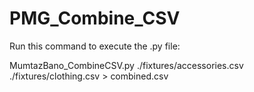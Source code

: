 # PMG_Combine_CSV


Run this command to execute the .py file:

MumtazBano_CombineCSV.py ./fixtures/accessories.csv ./fixtures/clothing.csv > combined.csv

